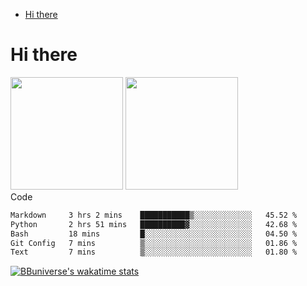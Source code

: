 <!--ts-->
* [Hi there](#hi-there)

<!-- Created by https://github.com/ekalinin/github-markdown-toc -->
<!-- Added by: runner, at: Wed Sep 27 04:19:34 UTC 2023 -->

<!--te-->


# Hi there

<!--
**BBuniverse/BBuniverse** is a ✨ _special_ ✨ repository because its `README.md` (this file) appears on your GitHub profile.

Here are some ideas to get you started:

- 🔭 I’m currently working on ...
- 🌱 I’m currently learning ...
- 👯 I’m looking to collaborate on ...
- 🤔 I’m looking for help with ...
- 💬 Ask me about ...
- 📫 How to reach me: ...
- 😄 Pronouns: ...
- ⚡ Fun fact: ...
-->


<div display="flex">
  <img src="https://github-readme-stats.vercel.app/api?username=BBuniverse&show_icons=true&count_private=true&theme=radical&hide_border=true" height="180"/>
  <img src="https://github-readme-stats.vercel.app/api/top-langs/?username=BBuniverse&layout=compact&theme=radical&hide_border=true" height="180"/>
</div
     

## Code
<!--START_SECTION:waka-->

```txt
Markdown     3 hrs 2 mins    ███████████▒░░░░░░░░░░░░░   45.52 %
Python       2 hrs 51 mins   ██████████▓░░░░░░░░░░░░░░   42.68 %
Bash         18 mins         █░░░░░░░░░░░░░░░░░░░░░░░░   04.50 %
Git Config   7 mins          ▒░░░░░░░░░░░░░░░░░░░░░░░░   01.86 %
Text         7 mins          ▒░░░░░░░░░░░░░░░░░░░░░░░░   01.80 %
```

<!--END_SECTION:waka-->
     
[![BBuniverse's wakatime stats](https://github-readme-stats.vercel.app/api/wakatime?username=BBuniverse)](https://github.com/anuraghazra/github-readme-stats)
